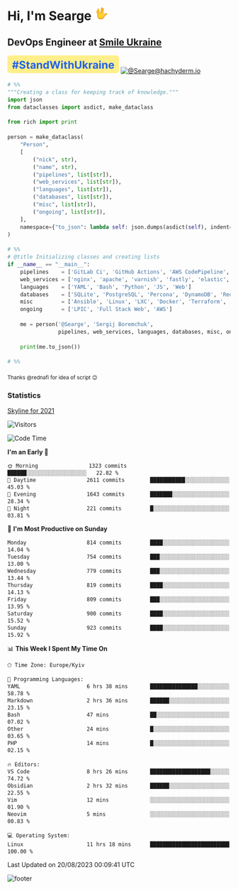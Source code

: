 # Hi, I'm Searge <img src="images/vulcan.webp" style="display: inline-block; margin: 0; height: 2rem" alt="Vulcan salute" />

## DevOps Engineer at [Smile Ukraine](https://smile-ukraine.com/en)

[![Stand With Ukraine](https://raw.githubusercontent.com/vshymanskyy/StandWithUkraine/main/badges/StandWithUkraine.svg)](https://stand-with-ukraine.pp.ua)
<a rel="me" href="https://hachyderm.io/@Searge">![@Searge@hachyderm.io](https://img.shields.io/badge/-@Searge-%232B90D9?logo=mastodon&logoColor=white)</a>

```python
# %%
"""Creating a class for keeping track of knowledge."""
import json
from dataclasses import asdict, make_dataclass

from rich import print

person = make_dataclass(
    "Person",
    [
        ("nick", str),
        ("name", str),
        ("pipelines", list[str]),
        ("web_services", list[str]),
        ("languages", list[str]),
        ("databases", list[str]),
        ("misc", list[str]),
        ("ongoing", list[str]),
    ],
    namespace={"to_json": lambda self: json.dumps(asdict(self), indent=4)},
)

# %%
# @title Initializing classes and creating lists
if __name__ == "__main__":
    pipelines    = ['GitLab Ci', 'GitHub Actions', 'AWS CodePipeline', 'Jenkins']
    web_services = ['nginx', 'apache', 'varnish', 'fastly', 'elastic', 'solr']
    languages    = ['YAML', 'Bash', 'Python', 'JS', 'Web']
    databases    = ['SQLite', 'PostgreSQL', 'Percona', 'DynamoDB', 'Redis']
    misc         = ['Ansible', 'Linux', 'LXC', 'Docker', 'Terraform', 'AWS']
    ongoing      = ['LPIC', 'Full Stack Web', 'AWS']

    me = person('@Searge', 'Sergij Boremchuk',
                pipelines, web_services, languages, databases, misc, ongoing)

    print(me.to_json())

# %%

```

<sub>Thanks @rednafi for idea of script :wink:</sub>

### Statistics

[Skyline for 2021](https://skyline.github.com/Searge/2021)

![Visitors](https://komarev.com/ghpvc/?username=searge&label=Profile%20views&color=0e75b6&style=flat) 
<!--START_SECTION:waka-->
![Code Time](http://img.shields.io/badge/Code%20Time-2%2C185%20hrs%205%20mins-blue)

**I'm an Early 🐤** 

```text
🌞 Morning                1323 commits        ██████░░░░░░░░░░░░░░░░░░░   22.82 % 
🌆 Daytime                2611 commits        ███████████░░░░░░░░░░░░░░   45.03 % 
🌃 Evening                1643 commits        ███████░░░░░░░░░░░░░░░░░░   28.34 % 
🌙 Night                  221 commits         █░░░░░░░░░░░░░░░░░░░░░░░░   03.81 % 
```
📅 **I'm Most Productive on Sunday** 

```text
Monday                   814 commits         ████░░░░░░░░░░░░░░░░░░░░░   14.04 % 
Tuesday                  754 commits         ███░░░░░░░░░░░░░░░░░░░░░░   13.00 % 
Wednesday                779 commits         ███░░░░░░░░░░░░░░░░░░░░░░   13.44 % 
Thursday                 819 commits         ████░░░░░░░░░░░░░░░░░░░░░   14.13 % 
Friday                   809 commits         ███░░░░░░░░░░░░░░░░░░░░░░   13.95 % 
Saturday                 900 commits         ████░░░░░░░░░░░░░░░░░░░░░   15.52 % 
Sunday                   923 commits         ████░░░░░░░░░░░░░░░░░░░░░   15.92 % 
```


📊 **This Week I Spent My Time On** 

```text
🕑︎ Time Zone: Europe/Kyiv

💬 Programming Languages: 
YAML                     6 hrs 38 mins       ███████████████░░░░░░░░░░   58.78 % 
Markdown                 2 hrs 36 mins       ██████░░░░░░░░░░░░░░░░░░░   23.15 % 
Bash                     47 mins             ██░░░░░░░░░░░░░░░░░░░░░░░   07.02 % 
Other                    24 mins             █░░░░░░░░░░░░░░░░░░░░░░░░   03.65 % 
PHP                      14 mins             █░░░░░░░░░░░░░░░░░░░░░░░░   02.15 % 

🔥 Editors: 
VS Code                  8 hrs 26 mins       ███████████████████░░░░░░   74.72 % 
Obsidian                 2 hrs 32 mins       ██████░░░░░░░░░░░░░░░░░░░   22.55 % 
Vim                      12 mins             ░░░░░░░░░░░░░░░░░░░░░░░░░   01.90 % 
Neovim                   5 mins              ░░░░░░░░░░░░░░░░░░░░░░░░░   00.83 % 

💻 Operating System: 
Linux                    11 hrs 18 mins      █████████████████████████   100.00 % 
```


 Last Updated on 20/08/2023 00:09:41 UTC
<!--END_SECTION:waka-->

![footer](https://capsule-render.vercel.app/api?type=waving&color=gradient&customColorList=14,21&height=82&section=footer)
